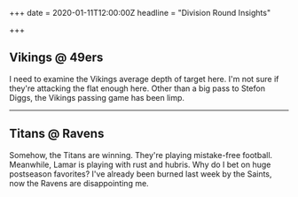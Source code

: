 +++
date = 2020-01-11T12:00:00Z
headline = "Division Round Insights"

+++
## Vikings @ 49ers

I need to examine the Vikings average depth of target here. I'm not sure if they're attacking the flat enough here. Other than a big pass to Stefon Diggs, the Vikings passing game has been limp.

***

## Titans @ Ravens

Somehow, the Titans are winning. They're playing mistake-free football. Meanwhile, Lamar is playing with rust and hubris. Why do I bet on huge postseason favorites? I've already been burned last week by the Saints, now the Ravens are disappointing me.